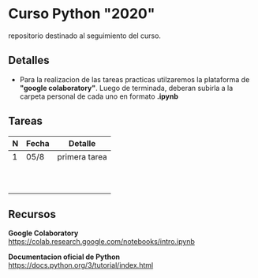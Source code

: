 # Curso Python "2020"

repositorio destinado al seguimiento del curso.

## Detalles

+ Para la realizacion de las tareas practicas utilzaremos la plataforma de **"google colaboratory"**. Luego de terminada, deberan subirla a la carpeta personal de cada uno en formato **.ipynb**

## Tareas 

| **N**  | **Fecha**  | **Detalle**  |
|---|---|---|
|  1 | 05/8  | primera tarea  |
|   |   |   |
|   |   |   |
|   |   |   |
|   |   |   |
|   |   |   |
|   |   |   |
|   |   |   |
|   |   |   |
|   |   |   |
|   |   |   |

## Recursos

**Google Colaboratory**
<https://colab.research.google.com/notebooks/intro.ipynb>

**Documentacion oficial de Python**
<https://docs.python.org/3/tutorial/index.html>

